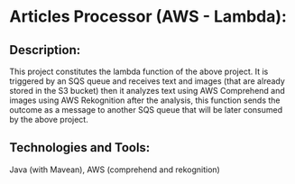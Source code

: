 # Articles Processor (AWS - Lambda):

## Description: 
This project constitutes the lambda function of the above project. It is triggered by an SQS queue and receives text and images (that are already stored in the S3 bucket) then it analyzes text using AWS Comprehend and images using AWS Rekognition after the analysis, this function sends the outcome as a message to another SQS queue that will be later consumed by the above project.

## Technologies and Tools: 
Java (with Mavean), AWS (comprehend and rekognition)
